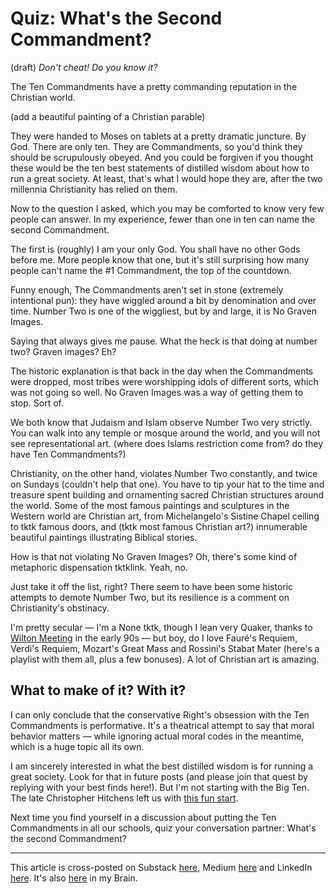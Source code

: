# Quiz: What's the Second Commandment?
(draft) 
*Don't cheat! Do you know it?* 

The Ten Commandments have a pretty commanding reputation in the Christian world. 

(add a beautiful painting of a Christian parable) 

They were handed to Moses on tablets at a pretty dramatic juncture. By God. There are only ten. They are Commandments, so you'd think they should be scrupulously obeyed. And you could be forgiven if you thought these would be the ten best statements of distilled wisdom about how to run a great society. At least, that's what I would hope they are, after the two millennia Christianity has relied on them. 

Now to the question I asked, which you may be comforted to know very few people can answer. In my experience, fewer than one in ten can name the second Commandment. 

The first is (roughly) I am your only God. You shall have no other Gods before me. More people know that one, but it's still surprising how many people can't name the #1 Commandment, the top of the countdown. 

Funny enough, The Commandments aren't set in stone (extremely intentional pun): they have wiggled around a bit by denomination and over time. Number Two is one of the wiggliest, but by and large, it is No Graven Images. 

Saying that always gives me pause. What the heck is that doing at number two? Graven images? Eh?

The historic explanation is that back in the day when the Commandments were dropped, most tribes were worshipping idols of different sorts, which was not going so well. No Graven Images was a way of getting them to stop. Sort of. 

We both know that Judaism and Islam observe Number Two very strictly. You can walk into any temple or mosque around the world, and you will not see representational art. (where does Islams restriction come from? do they have Ten Commandments?) 

Christianity, on the other hand, violates Number Two constantly, and twice on Sundays (couldn't help that one). You have to tip your hat to the time and treasure spent building and ornamenting sacred Christian structures around the world. Some of the most famous paintings and sculptures in the Western world are Christian art, from Michelangelo's Sistine Chapel ceiling to tktk famous doors, and (tktk most famous Christian art?) innumerable beautiful paintings illustrating Biblical stories. 

How is that not violating No Graven Images? Oh, there's some kind of metaphoric dispensation tktklink. Yeah, no. 

Just take it off the list, right? There seem to have been some historic attempts to demote Number Two, but its resilience is a comment on Christianity's obstinacy. 

I'm pretty secular — I'm a None tktk, though I lean very Quaker, thanks to [Wilton Meeting](https://www.fgcquaker.org/cloud/wilton-quaker-meeting) in the early 90s — but boy, do I love Fauré's Requiem, Verdi's Requiem, Mozart's Great Mass and Rossini's Stabat Mater (here's a playlist with them all, plus a few bonuses). A lot of Christian art is amazing. 

## What to make of it? With it? 

I can only conclude that the conservative Right's obsession with the Ten Commandments is performative. It's a theatrical attempt to say that moral behavior matters — while ignoring actual moral codes in the meantime, which is a huge topic all its own. 

I am sincerely interested in what the best distilled wisdom is for running a great society. Look for that in future posts (and please join that quest by replying with your best finds here!). But I'm not starting with the Big Ten. The late Christopher Hitchens left us with [this fun start](https://www.youtube.com/watch?v=v-63cTYJDCA). 

Next time you find yourself in a discussion about putting the Ten Commandments in all our schools, quiz your conversation partner: What's the second Commandment? 

--- 
This article is cross-posted on Substack [here](), Medium [here]() and LinkedIn [here](). It's also [here]() in my Brain. 